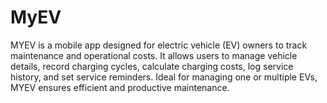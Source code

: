 # MyEV
MYEV is a mobile app designed for electric vehicle (EV) owners to track maintenance and operational costs. It allows users to manage vehicle details, record charging cycles, calculate charging costs, log service history, and set service reminders. Ideal for managing one or multiple EVs, MYEV ensures efficient and productive maintenance.
